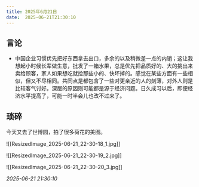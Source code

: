 ```yaml
---
title: 2025年6月21日 
date:  2025-06-21T21:30:10
---
```


## 言论

- 中国企业习惯优先把好东西拿去出口，多余的以及稍微差一点的内销；这让我想起小时候长辈做生意，批发了一箱水果，总是优先把品质好的、大的挑出来卖给顾客，家人如果想吃就捡那些小的、快坏掉的。感觉在某些方面有一些相似，但又不尽相同。共同点是都包含了一些对更亲近的人的刻薄，对外人则是比较客气讨好。深层的原因则可能都是源于经济问题。日久成习以后，即便经济水平提高了，可能一时半会儿也改不过来了。

<!-- more -->


## 琐碎

今天又去了世博园，拍了很多荷花的美图。

![[ResizedImage_2025-06-21_22-30-18_1.jpg]]

![[ResizedImage_2025-06-21_22-30-19_2.jpg]]

![[ResizedImage_2025-06-21_22-30-20_3.jpg]]



*2025-06-21 21:30:10*